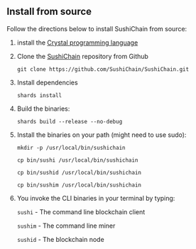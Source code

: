 ## Install from source

Follow the directions below to install SushiChain from source:

1. install the [Crystal programming language](https://crystal-lang.org/reference/installation/)

2. Clone the [SushiChain](https://github.com/SushiChain/SushiChain) repository from Github

   `git clone https://github.com/SushiChain/SushiChain.git`

3. Install dependencies

   `shards install`

4. Build the binaries:

   `shards build --release --no-debug`

5. Install the binaries on your path (might need to use sudo):

   ```
   mkdir -p /usr/local/bin/sushichain

   cp bin/sushi /usr/local/bin/sushichain

   cp bin/sushid /usr/local/bin/sushichain

   cp bin/sushim /usr/local/bin/sushichain
   ```
   

6. You invoke the CLI binaries in your terminal by typing:

   `sushi` - The command line blockchain client

   `sushim` - The command line miner

   `sushid` - The blockchain node
